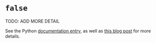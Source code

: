 # `false`

TODO: ADD MORE DETAIL

See the Python [documentation entry][keyword-false-docs], as well as [this blog post][keyword-false-etymology] for more details.

[keyword-false-docs]: https://docs.python.org/3.7/library/stdtypes.html#boolean-values
[keyword-false-etymology]: https://yawpitchroll.com/posts/the-35-words-you-need-to-python/#false

